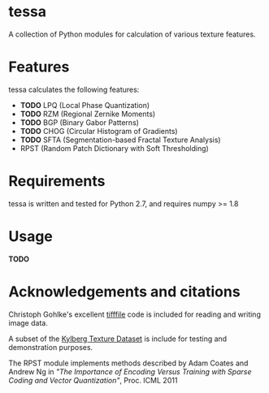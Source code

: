 tessa
=====

A collection of Python modules for calculation of various texture features.

# Features

tessa calculates the following features:

* **TODO** LPQ (Local Phase Quantization)
* **TODO** RZM (Regional Zernike Moments)
* **TODO** BGP (Binary Gabor Patterns)
* **TODO** CHOG (Circular Histogram of Gradients)
* **TODO** SFTA (Segmentation-based Fractal Texture Analysis)
* RPST (Random Patch Dictionary with Soft Thresholding)

# Requirements

tessa is written and tested for Python 2.7, and requires numpy >= 1.8

# Usage

**TODO**

# Acknowledgements and citations

Christoph Gohlke's excellent [tifffile](http://www.lfd.uci.edu/~gohlke/code/tifffile.py.html) code is included for reading and writing image data.

A subset of the [Kylberg Texture Dataset](http://www.cb.uu.se/~gustaf/texture/) is include for testing and demonstration purposes.

The RPST module implements methods described by Adam Coates and Andrew Ng in *"The Importance of Encoding Versus Training with Sparse Coding and Vector Quantization"*, Proc. ICML 2011